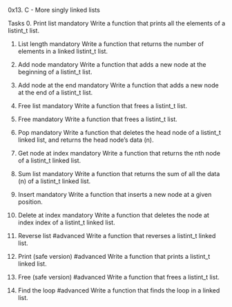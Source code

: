 0x13. C - More singly linked lists

Tasks
0. Print list
mandatory
Write a function that prints all the elements of a listint_t list.

1. List length
mandatory
Write a function that returns the number of elements in a linked listint_t list.

2. Add node
mandatory
Write a function that adds a new node at the beginning of a listint_t list.

3. Add node at the end
mandatory
Write a function that adds a new node at the end of a listint_t list.

4. Free list
mandatory
Write a function that frees a listint_t list.

5. Free
mandatory
Write a function that frees a listint_t list.

6. Pop
mandatory
Write a function that deletes the head node of a listint_t linked list, and returns the head node’s data (n).

7. Get node at index
mandatory
Write a function that returns the nth node of a listint_t linked list.

8. Sum list
mandatory
Write a function that returns the sum of all the data (n) of a listint_t linked list.

9. Insert
mandatory
Write a function that inserts a new node at a given position.

10. Delete at index
mandatory
Write a function that deletes the node at index index of a listint_t linked list.

11. Reverse list
#advanced
Write a function that reverses a listint_t linked list.

12. Print (safe version)
#advanced
Write a function that prints a listint_t linked list.

13. Free (safe version)
#advanced
Write a function that frees a listint_t list.

14. Find the loop
#advanced
Write a function that finds the loop in a linked list.
